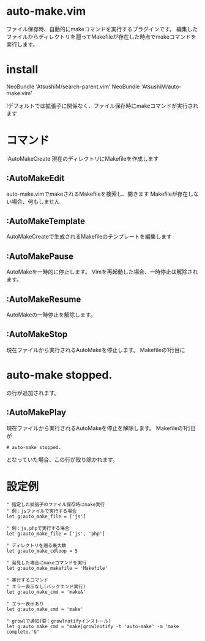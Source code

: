 # auto-make.vim
ファイル保存時、自動的にmakeコマンドを実行するプラグインです。
編集したファイルからディレクトリを遡ってMakefileが存在した時点でmakeコマンドを実行します。

# install
NeoBundle 'AtsushiM/search-parent.vim'
NeoBundle 'AtsushiM/auto-make.vim'

!デフォルトでは拡張子に関係なく、ファイル保存時にmakeコマンドが実行されます

# コマンド
:AutoMakeCreate
現在のディレクトリにMakefileを作成します

## :AutoMakeEdit
auto-make.vimでmakeされるMakefileを検索し、開きます
Makefileが存在しない場合、何もしません

## :AutoMakeTemplate
AutoMakeCreateで生成されるMakefileのテンプレートを編集します

## :AutoMakePause
AutoMakeを一時的に停止します。
Vimを再起動した場合、一時停止は解除されます。

## :AutoMakeResume
AutoMakeの一時停止を解除します。

## :AutoMakeStop
現在ファイルから実行されるAutoMakeを停止します。
Makefileの1行目に
# auto-make stopped.
の行が追加されます。

## :AutoMakePlay
現在ファイルから実行されるAutoMakeを停止を解除します。
Makefileの1行目が
```
# auto-make stopped.
```
となっていた場合、この行が取り除かれます。


# 設定例
```
" 指定した拡張子のファイル保存時にmake実行
" 例：jsファイルで実行する場合
let g:auto_make_file = ['js']

" 例：js,phpで実行する場合
let g:auto_make_file = ['js', 'php']

" ディレクトリを遡る最大数
let g:auto_make_cdloop = 5

" 発見した場合にmakeコマンドを実行
let g:auto_make_makefile = 'Makefile'

" 実行するコマンド
" エラー表示なし(バックエンド実行)
let g:auto_make_cmd = 'make&'

" エラー表示あり
let g:auto_make_cmd = 'make'

" growlで通知(要：growlnotifyインストール)
let g:auto_make_cmd = "make|growlnotify -t 'auto-make' -m 'make complete.'&"
```
